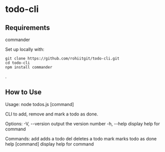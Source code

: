 # todo-cli

## Requirements 
commander

Set up locally with:
```
git clone https://github.com/rohiitgit/todo-cli.git
cd todo-cli
npm install commander
```
.

## How to Use
Usage: node todos.js [command] <str>

CLI to add, remove and mark a todo as done.

Options:
  -V, --version   output the version number
  -h, --help      display help for command

Commands:
  add <string>    adds a todo
  del <string>    deletes a todo
  mark <string>   marks todo as done
  help [command]  display help for command